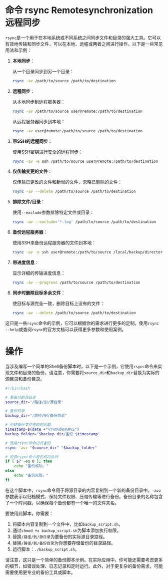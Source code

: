 





# 命令 rsync  **Remotesynchronization** 远程同步

`rsync`是一个用于在本地系统或不同系统之间同步文件和目录的强大工具。它可以有效地传输和同步文件，可以在本地、远程或两者之间进行操作。以下是一些常见用法和示例：

1. **本地同步**：

   从一个目录同步到另一个目录：

   ```bash
   rsync -av /path/to/source /path/to/destination
   ```

2. **远程同步**：

   从本地同步到远程服务器：

   ```bash
   rsync -av /path/to/source user@remote:/path/to/destination
   ```

   从远程服务器同步到本地：

   ```bash
   rsync -av user@remote:/path/to/source /path/to/destination
   ```

3. **带SSH的远程同步**：

   使用SSH密钥进行安全的远程同步：

   ```bash
   rsync -av -e ssh /path/to/source user@remote:/path/to/destination
   ```

4. **仅传输变更的文件**：

   仅传输已更改的文件和新增的文件，忽略已删除的文件：

   ```bash
   rsync -av --delete /path/to/source /path/to/destination
   ```

5. **排除文件/目录**：

   使用`--exclude`参数排除特定文件或目录：

   ```bash
   rsync -av --exclude='*.log' /path/to/source /path/to/destination
   ```

6. **备份远程服务器**：

   使用SSH来备份远程服务器的文件到本地：

   ```bash
   rsync -av -e ssh user@remote:/path/to/source /local/backup/directory
   ```

7. **带进度信息**：

   显示详细的传输进度信息：

   ```bash
   rsync -av --progress /path/to/source /path/to/destination
   ```

8. **同步时删除目标多余文件**：

   使目标与源完全一致，删除目标上没有的文件：

   ```bash
   rsync -av --delete /path/to/source /path/to/destination
   ```

这只是一些`rsync`命令的示例，它可以根据你的需求进行更多的定制。使用`rsync --help`或查阅`rsync`的官方文档可以获得更多参数和使用案例。









# 操作

当涉及编写一个简单的Shell备份脚本时，以下是一个示例，它使用`rsync`命令来实现文件和目录的备份。请注意，你需要将`source_dir`和`backup_dir`替换为实际的源目录和备份目录。

```bash
#!/bin/bash

# 要备份的源目录
source_dir="/路径/到/源目录"

# 备份目录
backup_dir="/路径/到/备份目录"

# 创建备份文件夹的时间戳
timestamp=$(date +"%Y%m%d%H%M%S")
backup_folder="$backup_dir/备份_$timestamp"

# 使用rsync命令进行备份
rsync -avz "$source_dir" "$backup_folder"

# 检查rsync命令是否成功执行
if [ $? -eq 0 ]; then
    echo "备份成功。"
else
    echo "备份失败。"
fi
```

在这个脚本中，`rsync`命令用于将源目录的内容复制到一个新的备份目录中。`-avz`参数表示以归档模式、保持文件权限、压缩传输等进行备份。备份目录的名称包含了一个时间戳，以确保每个备份都有一个唯一的文件夹名。

要使用此脚本，你需要：

1. 将脚本内容复制到一个文件中，比如`backup_script.sh`。
2. 通过`chmod +x backup_script.sh`为脚本添加执行权限。
3. 替换`/路径/到/源目录`为要备份的实际源目录路径。
4. 替换`/路径/到/备份目录`为你想要存储备份的目录路径。
5. 运行脚本：`./backup_script.sh`。

请注意，这只是一个简单的备份脚本示例。在实际应用中，你可能还需要考虑更多的细节，如错误处理、日志记录和定时运行。此外，对于更复杂的备份需求，可能需要使用更专业的备份工具或脚本。